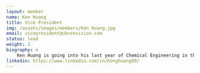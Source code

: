 ```yaml
---
layout: member
name: Ken Huang
title: Vice President
img: /assets/images/members/Ken Huang.jpg
email: vicepresident@ubcenvision.com
status: lead
weight: 2
biography: >
    Ken Huang is going into his last year of Chemical Engineering in the biological stream after 12-month Co-op at Convertus Group, Surrey Biofuel. He is continuing his VP position after 3 years of leadership and project experience with Envision and BIoT. His career interests are towards waste management, environmental concerns and energy engineering. Please feel free to reach out to talk about Envision, CHBE, Co-Op experience, etc., or to explore some local breweries together.
linkedin: https://www.linkedin.com/in/honghuang99/
---
```


